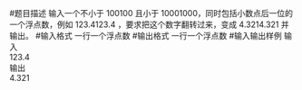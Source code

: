 #题目描述
输入一个不小于 100100 且小于 10001000，同时包括小数点后一位的一个浮点数，例如 123.4123.4 ，要求把这个数字翻转过来，变成 4.3214.321 并输出。
#输入格式
一行一个浮点数
#输出格式
一行一个浮点数
#输入输出样例
输入\
123.4\
输出\
4.321